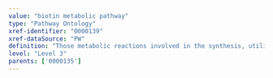 ```yaml
---
value: "biotin metabolic pathway"
type: "Pathway Ontology"
xref-identifier: "0000139"
xref-dataSource: "PW"
definition: "Those metabolic reactions involved in the synthesis, utilization and/or degradation of biotin, also known as vitamin B7 or H, a water-soluble vitamin. Biotin assists in various metabolic reactions and processes."
level: "Level 3"
parents: ['0000135']
---
```

